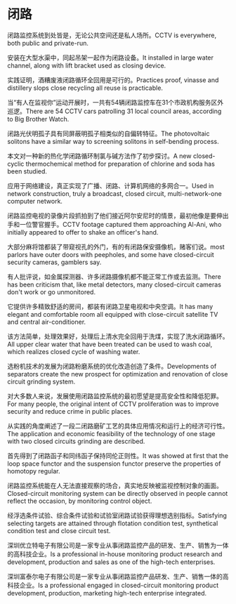 # 闭路

<p><span class="chinese">闭路监控系统到处皆是，无论公共空间还是私人场所。</span><span class="english">CCTV is everywhere, both public and private-run.</span></p>

<p><span class="chinese">安装在大型水渠中，同起吊架一起作为闭路设备。</span><span class="english">It installed in large water channel, along with lift bracket used as closing device.</span></p>

<p><span class="chinese">实践证明，酒糟废液闭路循环全回用是可行的。</span><span class="english">Practices proof, vinasse and distillery slops close recycling all reuse is practicable.</span></p>

<p><span class="chinese">当“有人在监视你”运动开展时，一共有54辆闭路监控车在31个市政机构服务区外巡逻。</span><span class="english">There are 54 CCTV cars patrolling 31 local council areas, according to Big Brother Watch.</span></p>

<p><span class="chinese">闭路光伏明孤子具有同屏蔽明孤子相类似的自偏转特征。</span><span class="english">The photovoltaic solitons have a similar way to screening solitons in self-bending process.</span></p>

<p><span class="chinese">本文对一种新的热化学闭路循环制氯与碱方法作了初步探讨。</span><span class="english">A new closed-cyclic thermochemical method for preparation of chlorine and soda has been studied.</span></p>

<p><span class="chinese">应用于网络建设，真正实现了广播、闭路、计算机网络的多网合一。</span><span class="english">Used in network construction, truly a broadcast, closed circuit, multi-network-one computer network.</span></p>

<p><span class="chinese">闭路监控电视的录像片段抓拍到了他们接近阿尔安尼时的情景，最初他像是要伸出手和一位警官握手。</span><span class="english">CCTV footage captured them approaching Al-Ani, who initially appeared to offer to shake an officer's hand.</span></p>

<p><span class="chinese">大部分麻将馆都装了带窥视孔的外门，有的有闭路保安摄像机，赌客们说。</span><span class="english">most parlors have outer doors with peepholes, and some have closed-circuit security cameras, gamblers say.</span></p>

<p><span class="chinese">有人批评说，如金属探测器、许多闭路摄像机都不能正常工作或去监测。</span><span class="english">There has been criticism that, like metal detectors, many closed-circuit cameras don't work or go unmonitored.</span></p>

<p><span class="chinese">它提供许多精致舒适的房间，都装有闭路卫星电视和中央空调。</span><span class="english">It has many elegant and comfortable room all equipped with close-circuit satellite TV and central air-conditioner.</span></p>

<p><span class="chinese">该方法简单，处理效果好，处理后上清水完全回用于洗煤，实现了洗水闭路循环。</span><span class="english">All upper clear water that have been treated can be used to wash coal, which realizes closed cycle of washing water.</span></p>

<p><span class="chinese">选粉机技术的发展为闭路粉磨系统的优化改造创造了条件。</span><span class="english">Developments of separators create the new prospect for optimization and renovation of close circuit grinding system.</span></p>

<p><span class="chinese">对大多数人来说，发展使用闭路监控系统的最初愿望是提高安全性和降低犯罪。</span><span class="english">For many people, the original intent of CCTV proliferation was to improve security and reduce crime in public places.</span></p>

<p><span class="chinese">从实践的角度阐述了一段二闭路磨矿工艺的具体应用情况和运行上的经济可行性。</span><span class="english">The application and economic feasibility of the technology of one stage with two closed circuits grinding are described.</span></p>

<p><span class="chinese">首先得到了闭路函子和同纬函子保持同伦正则性。</span><span class="english">It was showed at first that the loop space functor and the suspension functor preserve the properties of homotopy regular.</span></p>

<p><span class="chinese">闭路监控系统能在人无法直接观察的场合，真实地反映被监视控制对象的画面。</span><span class="english">Closed-circuit monitoring system can be directly observed in people cannot reflect the occasion, by monitoring control object.</span></p>

<p><span class="chinese">经浮选条件试验、综合条件试验和试验室闭路试验获得理想选别指标。</span><span class="english">Satisfying selecting targets are attained through flotation condition test, synthetical condition test and close circuit test.</span></p>

<p><span class="chinese">深圳优立特电子有限公司是一家专业从事闭路监控产品的研发、生产、销售为一体的高科技企业。</span><span class="english">Is a professional in-house monitoring product research and development, production and sales as one of the high-tech enterprises.</span></p>

<p><span class="chinese">深圳富泰尔电子有限公司是一家专业从事闭路监控产品研发、生产、销售一体的高科技企业。</span><span class="english">Is a professional engaged in closed-circuit monitoring product development, production, marketing high-tech enterprise integrated.</span></p>


